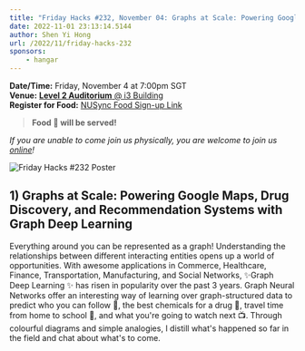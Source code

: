 ```yaml
---
title: "Friday Hacks #232, November 04: Graphs at Scale: Powering Google Maps, Drug Discovery, and Recommendation Systems with Graph Deep Learning"
date: 2022-11-01 23:13:14.5144
author: Shen Yi Hong
url: /2022/11/friday-hacks-232
sponsors:
    - hangar
---
```


**Date/Time:** Friday, November 4 at 7:00pm SGT<br />
**Venue:** [**Level 2 Auditorium** @ i3 Building](https://goo.gl/maps/aUMwWptKFsajR93b9)<br />
**Register for Food:** [NUSync Food Sign-up Link](https://nus.campuslabs.com/engage/submitter/form/start/565816)<br />

> **Food 🍕 will be served!**

_If you are unable to come join us physically, you are welcome to join us [online](https://nus-sg.zoom.us/j/83482473723?pwd=TW5nWitzRFlhOWdLaEVKYlVGMjJDdz09)!_

<img src="/img/2022/fh/232.jpg" alt="Friday Hacks #232 Poster" /><br />

## 1) Graphs at Scale: Powering Google Maps, Drug Discovery, and Recommendation Systems with Graph Deep Learning

Everything around you can be represented as a graph! Understanding the relationships between different interacting entities opens up a world of opportunities. With awesome applications in Commerce, Healthcare, Finance, Transportation, Manufacturing, and Social Networks, ✨Graph Deep Learning ✨ has risen in popularity over the past 3 years. Graph Neural Networks offer an interesting way of learning over graph-structured data to predict who you can follow 🤝, the best chemicals for a drug 💊, travel time from home to school 🚕, and what you're going to watch next 📺. Through colourful diagrams and simple analogies, I distill what's happened so far in the field and chat about what's to come.
